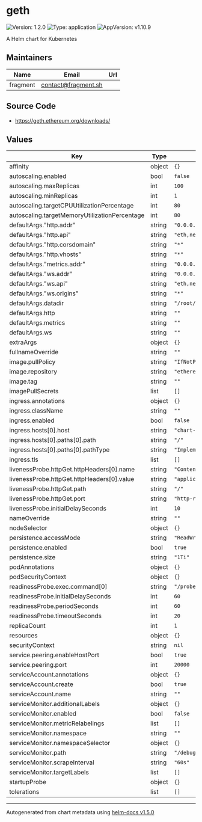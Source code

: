 # geth

![Version: 1.2.0](https://img.shields.io/badge/Version-1.2.0-informational?style=flat-square) ![Type: application](https://img.shields.io/badge/Type-application-informational?style=flat-square) ![AppVersion: v1.10.9](https://img.shields.io/badge/AppVersion-v1.10.9-informational?style=flat-square)

A Helm chart for Kubernetes

## Maintainers

| Name | Email | Url |
| ---- | ------ | --- |
| fragment | contact@fragment.sh |  |

## Source Code

* <https://geth.ethereum.org/downloads/>

## Values

| Key | Type | Default | Description |
|-----|------|---------|-------------|
| affinity | object | `{}` |  |
| autoscaling.enabled | bool | `false` |  |
| autoscaling.maxReplicas | int | `100` |  |
| autoscaling.minReplicas | int | `1` |  |
| autoscaling.targetCPUUtilizationPercentage | int | `80` |  |
| autoscaling.targetMemoryUtilizationPercentage | int | `80` |  |
| defaultArgs."http.addr" | string | `"0.0.0.0"` |  |
| defaultArgs."http.api" | string | `"eth,net,web3"` |  |
| defaultArgs."http.corsdomain" | string | `"*"` |  |
| defaultArgs."http.vhosts" | string | `"*"` |  |
| defaultArgs."metrics.addr" | string | `"0.0.0.0"` |  |
| defaultArgs."ws.addr" | string | `"0.0.0.0"` |  |
| defaultArgs."ws.api" | string | `"eth,net,web3"` |  |
| defaultArgs."ws.origins" | string | `"*"` |  |
| defaultArgs.datadir | string | `"/root/.ethereum"` |  |
| defaultArgs.http | string | `""` |  |
| defaultArgs.metrics | string | `""` |  |
| defaultArgs.ws | string | `""` |  |
| extraArgs | object | `{}` |  |
| fullnameOverride | string | `""` |  |
| image.pullPolicy | string | `"IfNotPresent"` |  |
| image.repository | string | `"ethereum/client-go"` |  |
| image.tag | string | `""` |  |
| imagePullSecrets | list | `[]` |  |
| ingress.annotations | object | `{}` |  |
| ingress.className | string | `""` |  |
| ingress.enabled | bool | `false` |  |
| ingress.hosts[0].host | string | `"chart-example.local"` |  |
| ingress.hosts[0].paths[0].path | string | `"/"` |  |
| ingress.hosts[0].paths[0].pathType | string | `"ImplementationSpecific"` |  |
| ingress.tls | list | `[]` |  |
| livenessProbe.httpGet.httpHeaders[0].name | string | `"Content-Type"` |  |
| livenessProbe.httpGet.httpHeaders[0].value | string | `"application/json"` |  |
| livenessProbe.httpGet.path | string | `"/"` |  |
| livenessProbe.httpGet.port | string | `"http-rpc"` |  |
| livenessProbe.initialDelaySeconds | int | `10` |  |
| nameOverride | string | `""` |  |
| nodeSelector | object | `{}` |  |
| persistence.accessMode | string | `"ReadWriteOnce"` |  |
| persistence.enabled | bool | `true` |  |
| persistence.size | string | `"1Ti"` |  |
| podAnnotations | object | `{}` |  |
| podSecurityContext | object | `{}` |  |
| readinessProbe.exec.command[0] | string | `"/probes/readiness.sh"` |  |
| readinessProbe.initialDelaySeconds | int | `60` |  |
| readinessProbe.periodSeconds | int | `60` |  |
| readinessProbe.timeoutSeconds | int | `20` |  |
| replicaCount | int | `1` |  |
| resources | object | `{}` |  |
| securityContext | string | `nil` |  |
| service.peering.enableHostPort | bool | `true` |  |
| service.peering.port | int | `20000` |  |
| serviceAccount.annotations | object | `{}` |  |
| serviceAccount.create | bool | `true` |  |
| serviceAccount.name | string | `""` |  |
| serviceMonitor.additionalLabels | object | `{}` |  |
| serviceMonitor.enabled | bool | `false` |  |
| serviceMonitor.metricRelabelings | list | `[]` |  |
| serviceMonitor.namespace | string | `""` |  |
| serviceMonitor.namespaceSelector | object | `{}` |  |
| serviceMonitor.path | string | `"/debug/metrics/prometheus"` |  |
| serviceMonitor.scrapeInterval | string | `"60s"` |  |
| serviceMonitor.targetLabels | list | `[]` |  |
| startupProbe | object | `{}` |  |
| tolerations | list | `[]` |  |

----------------------------------------------
Autogenerated from chart metadata using [helm-docs v1.5.0](https://github.com/norwoodj/helm-docs/releases/v1.5.0)
